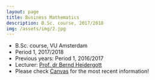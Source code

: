 ```yaml
---
layout: page
title: Business Mathematics
description: B.Sc. course, 2017/2018
img: /assets/img/2.jpg
---
```


* B.Sc. course, VU Amsterdam
* Period 1, 2017/2018
* Previous years: Period 1, 2016/2017
* Lecturer: [Prof. dr Bernd Heidergott](https://research.vu.nl/en/persons/bf-heidergott)	
* Please check [Canvas](https://canvas.vu.nl/) for the most recent information!
